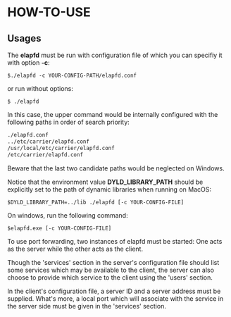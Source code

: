 # HOW-TO-USE
## Usages

The **elapfd** must be run with configuration file of which you can specifiy it with option **-c**:

```shell
$./elapfd -c YOUR-CONFIG-PATH/elapfd.conf
```

 or run without options:

```shell
$ ./elapfd
```

 In this case, the upper command would be internally configured with the following paths in order of search priority:

```markdown
./elapfd.conf
../etc/carrier/elapfd.conf
/usr/local/etc/carrier/elapfd.conf
/etc/carrier/elapfd.conf
```

Beware that the last two candidate paths would be neglected on Windows.

Notice that the environment value **DYLD_LIBRARY_PATH** should be explicitly set to the path of dynamic libraries when running on MacOS:

```shell
$DYLD_LIBRARY_PATH=../lib ./elapfd [-c YOUR-CONFIG-FILE]
```

On windows, run the following command:

```shell
$elapfd.exe [-c YOUR-CONFIG-FILE]
```

To use port forwarding, two instances of elapfd must be started: One acts as the server while the other acts as the client.

Though the 'services' section in the server's configuration file should list some services which may be available to the client, the server can also choose to provide which service to the client using the 'users' section.

In the client's configuration file, a server ID and a server address must be supplied. What's more, a local port which will associate with the service in the server side must be given in the 'services' section.